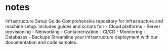 # notes
Infrastructure Setup Guide  Comprehensive repository for infrastructure and machine setup. Includes guides and scripts for:  - Cloud platforms - Server provisioning - Networking - Containerization - CI/CD - Monitoring - Databases - Backups  Streamline your infrastructure deployment with our documentation and code samples.
